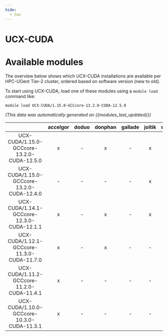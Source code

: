 ```yaml
---
hide:
  - toc
---
```


UCX-CUDA
========

# Available modules


The overview below shows which UCX-CUDA installations are available per HPC-UGent Tier-2 cluster, ordered based on software version (new to old).

To start using UCX-CUDA, load one of these modules using a `module load` command like:

```shell
module load UCX-CUDA/1.15.0-GCCcore-13.2.0-CUDA-12.5.0
```

*(This data was automatically generated on {{modules_last_updated}})*  

| |accelgor|doduo|donphan|gallade|joltik|shinx|skitty|
| :---: | :---: | :---: | :---: | :---: | :---: | :---: | :---: |
|UCX-CUDA/1.15.0-GCCcore-13.2.0-CUDA-12.5.0|x|-|x|-|x|-|-|
|UCX-CUDA/1.15.0-GCCcore-13.2.0-CUDA-12.4.0|-|-|-|-|x|-|-|
|UCX-CUDA/1.14.1-GCCcore-12.3.0-CUDA-12.1.1|x|-|x|-|x|x|x|
|UCX-CUDA/1.12.1-GCCcore-11.3.0-CUDA-11.7.0|x|-|x|-|-|-|-|
|UCX-CUDA/1.11.2-GCCcore-11.2.0-CUDA-11.4.1|x|-|-|-|-|-|-|
|UCX-CUDA/1.10.0-GCCcore-10.3.0-CUDA-11.3.1|x|-|-|-|-|-|-|
